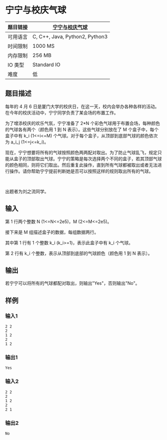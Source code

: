 # 宁宁与校庆气球

| 题目链接 | [宁宁与校庆气球](http://xmuoj.com/problem/FTCT-49) |
| --- | --- |
| 可用语言 | C, C++, Java, Python2, Python3 |
| 时间限制 | 1000 MS |
| 内存限制 | 256 MB |
| IO 类型 | Standard IO |
| 难度 | 低 |

## 题目描述

<p>每年的 4 月 6 日是厦门大学的校庆日，在这一天，校内会举办各种各样的活动。在今年的校庆活动中，宁宁同学负责了某会场的布置工作。</p><p>为了增添校庆的欢乐气氛，宁宁准备了 2*N 个彩色气球用于布置会场，每种颜色的气球各有两个（颜色用 1 到 N 表示）。这些气球分别放在了 M 个盒子中，每个盒子中有 k_i (1&lt;=i&lt;=M) 个气球。对于每个盒子，从顶部到底部气球的颜色依次为 a_i_j (1&lt;=j&lt;=k_i)。</p><p>现在，宁宁想要将所有的气球按照颜色两两配对取出。为了防止气球乱飞，规定只能从盒子的顶部取出气球。宁宁的策略是每次选择两个不同的盒子，若其顶部气球的颜色相同，则将它们取出。然后重复此操作，直到所有气球都被取出或者无法进行操作。请你帮助宁宁提前判断她是否可以按照这样的规则取出所有的气球。</p><p><br /></p><p>出题者为刘之流同学。</p>

## 输入

<p>第 1 行两个整数 N (1&lt;=N&lt;=2e5)，M (2&lt;=M&lt;=2e5)。</p><p>接下来是 M 组描述盒子的数据，每组数据两行。</p><p>其中第 1 行有 1 个整数 k_i (k_i&gt;=1)，表示此盒子中有 k_i 个气球。</p><p>第 2 行有 k_i 个整数，表示从顶部到底部的气球颜色（颜色用 1 到 N 表示）。</p>

## 输出

<p>若宁宁可以将所有的气球都配对取出，则输出&quot;Yes&quot;，否则输出&quot;No&quot;。<br /></p>

## 样例

### 输入1

```
2 2
2
1 2
2
1 2
```

### 输出1

```
Yes
```

### 输入2

```
2 2
2
1 2
2
2 1
```

### 输出2

```
No
```

